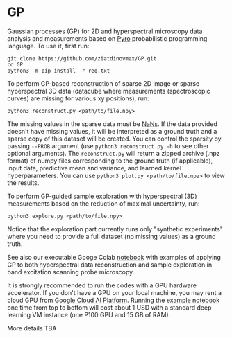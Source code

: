 # GP
Gaussian processes (GP) for 2D and hyperspectral microscopy data analysis and measurements based on [Pyro](https://pyro.ai/) probabilistic programming language. To use it, first run:

```
git clone https://github.com/ziatdinovmax/GP.git
cd GP
python3 -m pip install -r req.txt
```

To perform GP-based reconstruction of sparse 2D image or sparse hyperspectral 3D data (datacube where measurements (spectroscopic curves) are missing for various xy positions), run:
```
python3 reconstruct.py <path/to/file.npy>
```
The missing values in the sparse data must be [NaNs](https://docs.scipy.org/doc/numpy/reference/constants.html?highlight=numpy%20nan#numpy.nan). If the data provided doesn't have missing values, it will be interpreted as a ground truth and a sparse copy of this dataset will be created. You can control the sparsity by passing ```--PROB``` argument (use ```python3 reconstruct.py -h``` to see other optional arguments). The ```reconstruct.py``` will return a zipped archive (.npz format) of numpy files corresponding to the ground truth (if applicable), input data, predictive mean and variance, and learned kernel hyperparameters. You can use ```python3 plot.py <path/to/file.npz>``` to view the results.

To perform GP-guided sample exploration with hyperspectral (3D) measurements based on the reduction of maximal uncertainty, run: 
```
python3 explore.py <path/to/file.npy>
```
Notice that the exploration part currently runs only "synthetic experiments" where you need to provide a full dataset (no missing values) as a ground truth.

See also our executable Googe Colab [notebook](https://colab.research.google.com/github/ziatdinovmax/GP/blob/master/notebooks/GP_BEPFM.ipynb) with examples of applying GP to both hyperspectral data reconstruction and sample exploration in band excitation scanning probe microscopy.

It is strongly recommended to run the codes with a GPU hardware accelerator. If you don't have a GPU on your local machine, you may rent a cloud GPU from [Google Cloud AI Platform](https://cloud.google.com/deep-learning-vm/). Running the [example notebook](https://colab.research.google.com/github/ziatdinovmax/GP/blob/master/notebooks/GP_BEPFM.ipynb) one time from top to bottom will cost about 1 USD with a standard deep learning VM instance (one P100 GPU and 15 GB of RAM).

More details TBA
